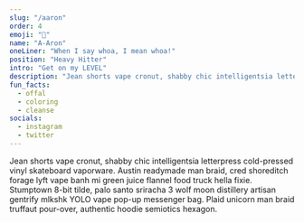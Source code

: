 ```yaml
---
slug: "/aaron"
order: 4
emoji: "🤖"
name: "A-Aron"
oneLiner: "When I say whoa, I mean whoa!"
position: "Heavy Hitter"
intro: "Get on my LEVEL"
description: "Jean shorts vape cronut, shabby chic intelligentsia letterpress cold-pressed vinyl skateboard vaporware. Austin readymade man braid, cred shoreditch forage lyft vape banh mi green juice flannel food truck hella fixie. Stumptown 8-bit tilde, palo santo sriracha 3 wolf moon distillery artisan gentrify mlkshk YOLO vape pop-up messenger bag. Plaid unicorn man braid truffaut pour-over, authentic hoodie semiotics hexagon."
fun_facts:
  - offal
  - coloring
  - cleanse
socials:
  - instagram
  - twitter
---
```


Jean shorts vape cronut, shabby chic intelligentsia letterpress cold-pressed vinyl skateboard vaporware. Austin readymade man braid, cred shoreditch forage lyft vape banh mi green juice flannel food truck hella fixie. Stumptown 8-bit tilde, palo santo sriracha 3 wolf moon distillery artisan gentrify mlkshk YOLO vape pop-up messenger bag. Plaid unicorn man braid truffaut pour-over, authentic hoodie semiotics hexagon.
